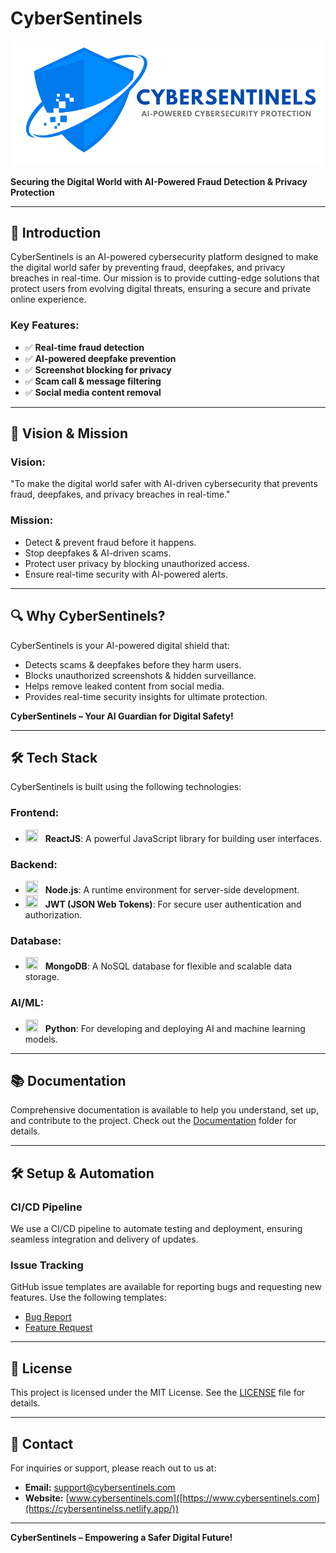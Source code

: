 # CyberSentinels

![CyberSentinels Logo](./public/logo/main.png) <!-- Updated logo path -->

**Securing the Digital World with AI-Powered Fraud Detection & Privacy Protection**

---

## 🌟 Introduction

CyberSentinels is an AI-powered cybersecurity platform designed to make the digital world safer by preventing fraud, deepfakes, and privacy breaches in real-time. Our mission is to provide cutting-edge solutions that protect users from evolving digital threats, ensuring a secure and private online experience.

### Key Features:
- ✅ **Real-time fraud detection**
- ✅ **AI-powered deepfake prevention**
- ✅ **Screenshot blocking for privacy**
- ✅ **Scam call & message filtering**
- ✅ **Social media content removal**

---

## 🚀 Vision & Mission

### Vision:
"To make the digital world safer with AI-driven cybersecurity that prevents fraud, deepfakes, and privacy breaches in real-time."

### Mission:
- Detect & prevent fraud before it happens.
- Stop deepfakes & AI-driven scams.
- Protect user privacy by blocking unauthorized access.
- Ensure real-time security with AI-powered alerts.

---

## 🔍 Why CyberSentinels?

CyberSentinels is your AI-powered digital shield that:
- Detects scams & deepfakes before they harm users.
- Blocks unauthorized screenshots & hidden surveillance.
- Helps remove leaked content from social media.
- Provides real-time security insights for ultimate protection.

**CyberSentinels – Your AI Guardian for Digital Safety!**

---

## 🛠️ Tech Stack

CyberSentinels is built using the following technologies:

### Frontend:
- <span style="display: inline-flex; align-items: center;"><img src="https://skillicons.dev/icons?i=react" style="width: 20px; height: 20px; margin-right: 8px;" /></span> **ReactJS**: A powerful JavaScript library for building user interfaces.

### Backend:
- <span style="display: inline-flex; align-items: center;"><img src="https://skillicons.dev/icons?i=nodejs" style="width: 20px; height: 20px; margin-right: 8px;" /></span> **Node.js**: A runtime environment for server-side development.
- <span style="display: inline-flex; align-items: center;"><img src="https://img.shields.io/badge/JWT-%23000000.svg?style=for-the-badge&logo=JSON%20web%20tokens&logoColor=white" style="width: 20px; height: 20px; margin-right: 8px;" /></span> **JWT (JSON Web Tokens)**: For secure user authentication and authorization.

### Database:
- <span style="display: inline-flex; align-items: center;"><img src="https://skillicons.dev/icons?i=mongo" style="width: 20px; height: 20px; margin-right: 8px;" /></span> **MongoDB**: A NoSQL database for flexible and scalable data storage.

### AI/ML:
- <span style="display: inline-flex; align-items: center;"><img src="https://skillicons.dev/icons?i=python" style="width: 20px; height: 20px; margin-right: 8px;" /></span> **Python**: For developing and deploying AI and machine learning models.

---

## 📚 Documentation

Comprehensive documentation is available to help you understand, set up, and contribute to the project. Check out the [Documentation](./Documentation) folder for details.

---

## 🛠️ Setup & Automation

### CI/CD Pipeline
We use a CI/CD pipeline to automate testing and deployment, ensuring seamless integration and delivery of updates.

### Issue Tracking
GitHub issue templates are available for reporting bugs and requesting new features. Use the following templates:
- [Bug Report](.github/ISSUE_TEMPLATE/bug_report.md)
- [Feature Request](.github/ISSUE_TEMPLATE/feature_request.md)

---

## 📄 License

This project is licensed under the MIT License. See the [LICENSE](./LICENSE) file for details.

---

## 📧 Contact

For inquiries or support, please reach out to us at:
- **Email:** support@cybersentinels.com
- **Website:** [www.cybersentinels.com]([https://www.cybersentinels.com](https://cybersentinelss.netlify.app/))

---

**CyberSentinels – Empowering a Safer Digital Future!**
